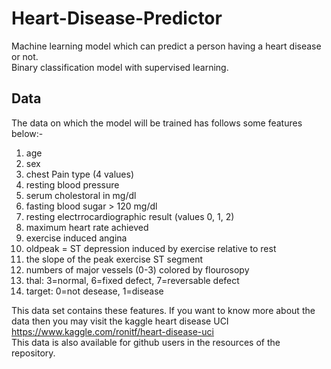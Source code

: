 # Heart-Disease-Predictor
Machine learning model which can predict a person having a heart disease or not.<br>
Binary classification model with supervised learning.

## Data 
The data on which the model will be trained has follows some features below:-
1. age
2. sex
3. chest Pain type (4 values)
4. resting blood pressure
5. serum cholestoral in mg/dl
6. fasting blood sugar > 120 mg/dl
7. resting electrrocardiographic result (values 0, 1, 2)
8. maximum heart rate achieved
9. exercise induced angina
10. oldpeak = ST depression induced by exercise relative to rest
11. the slope of the peak exercise ST segment
12. numbers of major vessels (0-3) colored by flourosopy
13. thal: 3=normal, 6=fixed defect, 7=reversable defect
14. target: 0=not desease, 1=disease

This data set contains these features. If you want to know more about the data then you may visit the kaggle heart disease UCI https://www.kaggle.com/ronitf/heart-disease-uci<br>
This data is also available for github users in the resources of the repository.
